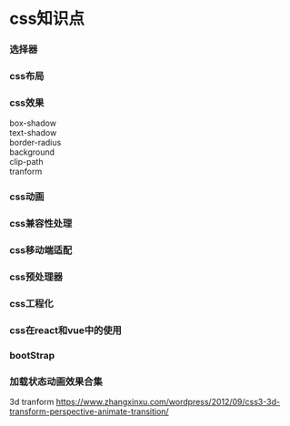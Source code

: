 # css知识点    
### 选择器    
### css布局    
### css效果    
box-shadow   
text-shadow  
border-radius   
background  
clip-path  
tranform   

### css动画   
### css兼容性处理    
### css移动端适配      
### css预处理器    
### css工程化     
### css在react和vue中的使用   
### bootStrap   
### 加载状态动画效果合集   
3d tranform <https://www.zhangxinxu.com/wordpress/2012/09/css3-3d-transform-perspective-animate-transition/>
